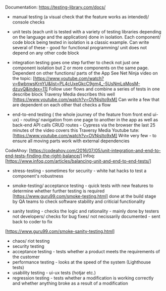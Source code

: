 Documentation: https://testing-library.com/docs/

- manual testing (a visual check that the feature works as intended)/ console checks

- unit tests (each unit is tested with a variety of testing libraries depending on the language and the application) done in isolation. Each component/ code block being tested in isolation is a classic example. Can write several of these - good for functional programming/ unit does not depend on any other code block

- integration testing goes one step further to check not just one component isolation but 2 or more components on the same page. Dependent on other functions/ parts of the App
  See Net Ninja video on the topic: [https://www.youtube.com/watch?v=6wbnwsKrnYU&list=PL4cUxeGkcC9gm4_-5UsNmLqMosM-dzuvQ&index=11]
  Follow user flows and combine a series of tests in one describe block Traversy Media describes this well [https://www.youtube.com/watch?v=OVNjsIto9xM]
  Can write a few that are dependent on each other that checks a flow

- end-to-end testing ( the whole journey of the feature from front end ui-ux) - routing/ navigation from one page to another in the app as well as back-end API calls CRUD routes - Cypress via the browser the last 25 minutes of the video covers this Traversy Media Youtube tute: [https://www.youtube.com/watch?v=OVNjsIto9xM] Write very few - to ensure all moving parts work with external dependencies

CodeAhoy: [https://codeahoy.com/2016/07/05/unit-integration-and-end-to-end-tests-finding-the-right-balance/]
Infoq: [https://www.infoq.com/articles/balancing-unit-and-end-to-end-tests/]

- stress-testing - sometimes for security - white hat hacks to test a component's robustness

- smoke-testing/ acceptance testing - quick tests with new features to determine whether further testing is required
  [https://www.guru99.com/smoke-testing.html] done at the build stage by QA teams to check software stability and criticial functionality

- sanity testing - checks the logic and rationality - mainly done by testers not developers/ checks for bug fixes/ not necissarily documented - sent back to coder to fix

[https://www.guru99.com/smoke-sanity-testing.html]

- chaos/ riot testing
- security testing
- acceptance testing - tests whether a product meets the requirements of the customer
- performance testing - looks at the speed of the system (Lighthouse tests)
- usability testing - ui-ux tests (hotjar etc.)
- regression testing - tests whether a modification is working correctly and whether anything broke as a result of a modification
